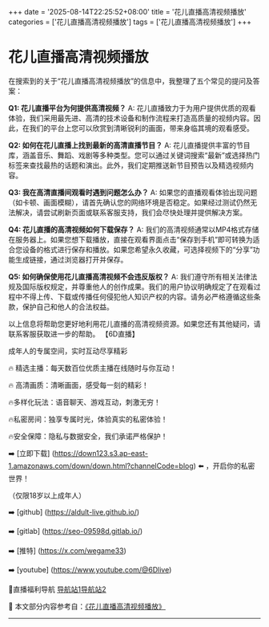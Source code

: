 +++
date = '2025-08-14T22:25:52+08:00'
title = '花儿直播高清视频播放'
categories = ['花儿直播高清视频播放']
tags = ['花儿直播高清视频播放']
+++

# 花儿直播高清视频播放

在搜索到的关于“花儿直播高清视频播放”的信息中，我整理了五个常见的提问及答案：

**Q1: 花儿直播平台为何提供高清视频？**
A: 花儿直播致力于为用户提供优质的观看体验，我们采用最先进、高清的技术设备和制作流程来打造高质量的视频内容。因此，在我们的平台上您可以欣赏到清晰锐利的画面，带来身临其境的观看感受。

**Q2: 如何在花儿直播上找到最新的高清直播节目？**
A: 花儿直播提供丰富的节目库，涵盖音乐、舞蹈、戏剧等多种类型。您可以通过关键词搜索“最新”或选择热门标签来查找最热的话题和演出。此外，我们定期推送新节目预告以及精选视频内容。

**Q3: 我在高清直播间观看时遇到问题怎么办？**
A: 如果您的直播观看体验出现问题（如卡顿、画面模糊），请首先确认您的网络环境是否稳定。如果经过测试仍然无法解决，请尝试刷新页面或联系客服支持，我们会尽快处理并提供解决方案。

**Q4: 花儿直播的高清视频如何下载保存？**
A: 我们的高清视频通常以MP4格式存储在服务器上。如果您想下载播放，直接在观看界面点击“保存到手机”即可转换为适合您设备的格式进行保存和播放。如果您希望永久收藏，可选择视频下的“分享”功能生成链接，通过浏览器打开并保存。

**Q5: 如何确保使用花儿直播高清视频不会违反版权？**
A: 我们遵守所有相关法律法规及国际版权规定，并尊重他人的创作成果。我们的用户协议明确规定了在观看过程中不得上传、下载或传播任何侵犯他人知识产权的内容。请务必严格遵循这些条款，保护自己和他人的合法权益。

以上信息将帮助您更好地利用花儿直播的高清视频资源。如果您还有其他疑问，请联系客服获取进一步的帮助。
【6D直播】

 成年人的专属空间，实时互动尽享精彩

🔥 精选主播：每天数百位优质主播在线随时与你互动！

🔥 高清画质：清晰画面，感受每一刻的精彩！

🔥多样化玩法：语音聊天、游戏互动，刺激无穷！

🔥私密房间：独享专属时光，体验真实的私密体验！

🔥安全保障：隐私与数据安全，我们承诺严格保护！

➡️ [立即下载] (https://down123.s3.ap-east-1.amazonaws.com/down/down.html?channelCode=blog) ⬅️ ，开启你的私密世界！

 （仅限18岁以上成年人）

➡️ [github] (https://aldult-live.github.io/)

➡️ [gitlab] (https://seo-09598d.gitlab.io/)

➡️ [推特] (https://x.com/wegame33)

➡️ [youtube] (https://www.youtube.com/@6Dlive)

🔞直播福利导航   [导航站1](https://webstack-86085a.gitlab.io/)[导航站2](https://onlygit123-2.github.io/)

📘 本文部分内容参考自：[《花儿直播高清视频播放》](https://webstack-hugo-6.pages.dev/)

---
